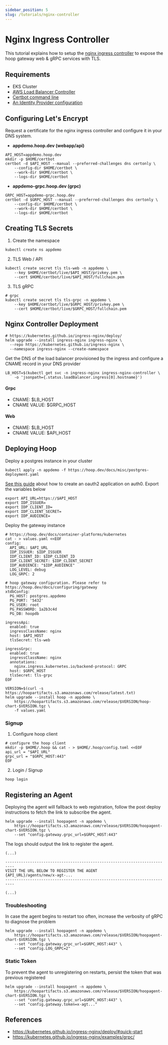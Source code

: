 ```yaml
---
sidebar_position: 5
slug: /tutorials/nginx-controller
---
```


# Nginx Ingress Controller

This tutorial explains how to setup the [nginx ingress controller](http://localhost:3000/docs/tutorials/nginx-controller) to expose the hoop gateway web & gRPC services with TLS.

## Requirements

- EKS Cluster
- [AWS Load Balancer Controller](https://kubernetes-sigs.github.io/aws-load-balancer-controller/v2.2/)
- [Certbot command line](https://certbot.eff.org/instructions)
- [An Identity Provider configuration](../configuring/authentication/overview.md)

## Configuring Let's Encrypt

Request a certificate for the nginx ingress controller and configure it in your DNS system.

- **appdemo.hoop.dev (webapp/api)**

```shell
API_HOST=appdemo.hoop.dev
mkdir -p $HOME/certbot
certbot -d $API_HOST --manual --preferred-challenges dns certonly \
    --config-dir $HOME/certbot \
    --work-dir $HOME/certbot \
    --logs-dir $HOME/certbot
```

- **appdemo-grpc.hoop.dev (grpc)**

```shell
GRPC_HOST=appdemo-grpc.hoop.dev
certbot -d $GRPC_HOST --manual --preferred-challenges dns certonly \
    --config-dir $HOME/certbot \
    --work-dir $HOME/certbot \
    --logs-dir $HOME/certbot
```

## Creating TLS Secrets

1. Create the namespace

```shell
kubectl create ns appdemo
```

2. TLS Web / API

```shell
kubectl create secret tls tls-web -n appdemo \
	--key $HOME/certbot/live/$API_HOST/privkey.pem \
	--cert $HOME/certbot/live/$API_HOST/fullchain.pem
```

3. TLS gRPC

```shell
# grpc
kubectl create secret tls tls-grpc -n appdemo \
	--key $HOME/certbot/live/$GRPC_HOST/privkey.pem \
	--cert $HOME/certbot/live/$GRPC_HOST/fullchain.pem
```

## Nginx Controller Deployment

```shell
# https://kubernetes.github.io/ingress-nginx/deploy/
helm upgrade --install ingress-nginx ingress-nginx \
  --repo https://kubernetes.github.io/ingress-nginx \
  --namespace ingress-nginx --create-namespace
```

Get the DNS of the load balancer provisioned by the ingress and configure a CNAME record in your DNS provider

```shell
LB_HOST=$(kubectl get svc -n ingress-nginx ingress-nginx-controller \
    -o 'jsonpath={.status.loadBalancer.ingress[0].hostname}')
```

#### Grpc

- CNAME: $LB_HOST
- CNAME VALUE: $GRPC_HOST

#### Web

- CNAME: $LB_HOST
- CNAME VALUE: $API_HOST

## Deploying Hoop

Deploy a postgres instance in your cluster

```shell
kubectl apply -n appdemo -f https://hoop.dev/docs/misc/postgres-deployment.yaml
```

[See this guide](../configuring/authentication/auth0.md) about how to create an oauth2 application on auth0. Export the variables below

```shell
export API_URL=https://$API_HOST
export IDP_ISSUER=
export IDP_CLIENT_ID=
export IDP_CLIENT_SECRET=
export IDP_AUDIENCE=
```

Deploy the gateway instance

```shell
# https://hoop.dev/docs/container-platforms/kubernetes
cat - > values.yaml <<EOF
config:
  API_URL: $API_URL
  IDP_ISSUER: $IDP_ISSUER
  IDP_CLIENT_ID: $IDP_CLIENT_ID
  IDP_CLIENT_SECRET: $IDP_CLIENT_SECRET
  IDP_AUDIENCE: "$IDP_AUDIENCE"
  LOG_LEVEL: debug
  LOG_GRPC: 2

# hoop gateway configuration. Please refer to https://hoop.dev/docs/configuring/gateway
xtdbConfig:
  PG_HOST: postgres.appdemo
  PG_PORT: '5432'
  PG_USER: root
  PG_PASSWORD: 1a2b3c4d
  PG_DB: hoopdb

ingressApi:
  enabled: true
  ingressClassName: nginx
  host: $API_HOST
  tlsSecret: tls-web

ingressGrpc:
  enabled: true
  ingressClassName: nginx
  annotations:
    nginx.ingress.kubernetes.io/backend-protocol: GRPC
  host: $GRPC_HOST
  tlsSecret: tls-grpc
EOF
```

```shell
VERSION=$(curl -s https://hoopartifacts.s3.amazonaws.com/release/latest.txt)
helm upgrade --install hoop -n appdemo \
    https://hoopartifacts.s3.amazonaws.com/release/$VERSION/hoop-chart-$VERSION.tgz \
    -f values.yaml
```

### Signup

1. Configure hoop client

```shell
# configure the hoop client
mkdir -p $HOME/.hoop && cat - > $HOME/.hoop/config.toml <<EOF
api_url = "$API_URL"
grpc_url = "$GRPC_HOST:443"
EOF
```

2. Login / Signup

```shell
hoop login
```

## Registering an Agent

Deploying the agent will fallback to web registration, follow the post deploy instructions to fetch the link to subscribe the agent.

```shell
helm upgrade --install hoopagent -n appdemo \
    https://hoopartifacts.s3.amazonaws.com/release/$VERSION/hoopagent-chart-$VERSION.tgz \
    --set "config.gateway.grpc_url=$GRPC_HOST:443"
```

The logs should output the link to register the agent.

```log
(...)

--------------------------------------------------------------------------
VISIT THE URL BELOW TO REGISTER THE AGENT
{API_URL}/agents/new/x-agt-...
--------------------------------------------------------------------------

(...)
```

### Troubleshooting

In case the agent begins to restart too often, increase the verbosity of gRPC to diagnose the problem

```shell
helm upgrade --install hoopagent -n appdemo \
    https://hoopartifacts.s3.amazonaws.com/release/$VERSION/hoopagent-chart-$VERSION.tgz \
    --set "config.gateway.grpc_url=$GRPC_HOST:443" \
    --set "config.LOG_GRPC=2"
```

### Static Token

To prevent the agent to unregistering on restarts, persist the token that was previous registered

```shell
helm upgrade --install hoopagent -n appdemo \
    https://hoopartifacts.s3.amazonaws.com/release/$VERSION/hoopagent-chart-$VERSION.tgz \
    --set "config.gateway.grpc_url=$GRPC_HOST:443" \
    --set "config.gateway.token=x-agt..."
```

## References

- https://kubernetes.github.io/ingress-nginx/deploy/#quick-start
- https://kubernetes.github.io/ingress-nginx/examples/grpc/